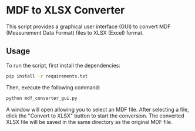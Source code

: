 # MDF to XLSX Converter

This script provides a graphical user interface (GUI) to convert MDF (Measurement Data Format) files to XLSX (Excel) format.

## Usage

To run the script, first install the dependencies:

```bash
pip install -r requirements.txt
```

Then, execute the following command:

```bash
python mdf_converter_gui.py
```

A window will open allowing you to select an MDF file. After selecting a file, click the "Convert to XLSX" button to start the conversion. The converted XLSX file will be saved in the same directory as the original MDF file.